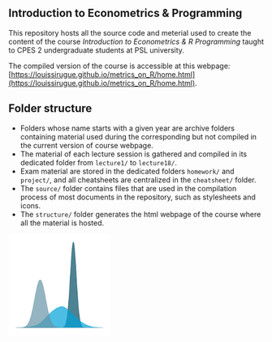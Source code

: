 ## Introduction to Econometrics & Programming

This repository hosts all the source code and meterial used to create the content of the course *Introduction to Econometrics & R Programming* taught to CPES 2 undergraduate students at PSL university. 

The compiled version of the course is accessible at this webpage: [https://louissirugue.github.io/metrics_on_R/home.html](https://louissirugue.github.io/metrics_on_R/home.html).

## Folder structure

 * Folders whose name starts with a given year are archive folders containing material used during the corresponding but not compiled in the current version of course webpage.
 * The material of each lecture session is gathered and compiled in its dedicated folder from `lecture1/` to `lecture18/`.
 * Exam material are stored in the dedicated folders `homework/` and `project/`, and all cheatsheets are centralized in the `cheatsheet/` folder.
 * The `source/` folder contains files that are used in the compilation process of most documents in the repository, such as stylesheets and icons.
 * The `structure/` folder generates the html webpage of the course where all the material is hosted.

<img src="https://github.com/LouisSirugue/metrics_on_R/blob/main/source/metrics_logo3.png" alt="distributions" width="200"/>
